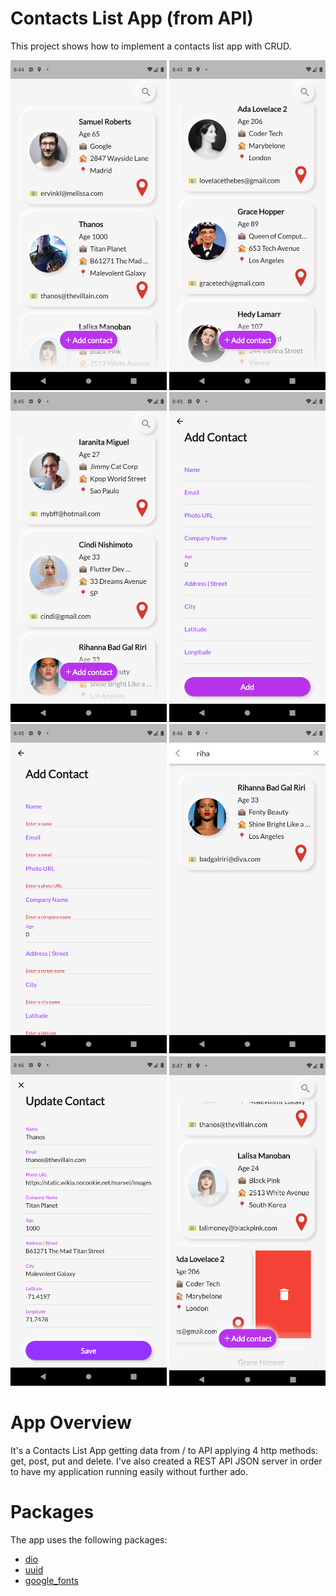 
# Contacts List App (from API)
This project shows how to implement a contacts list app with CRUD.

<p float="left">
  <img src="web/icons/cont_1.png" width="250" />
   <img src="web/icons/cont_2.png" width="250" />
  <img src="web/icons/cont_3.png" width="250" />
  <img src="web/icons/cont_4.png" width="250" />
  <img src="web/icons/cont_5.png" width="250" />
  <img src="web/icons/cont_6.png" width="250" />
  <img src="web/icons/cont_7.png" width="250" />
  <img src="web/icons/cont_8.png" width="250" />

# App Overview
  
It's a Contacts List App getting data from / to API 
applying 4 http methods: get, post, put and delete.
I've also created a REST API JSON server in order to have my application running easily without further ado.

# Packages

The app uses the following packages:
 
 - [dio](https://pub.dev/packages/dio)
 - [uuid](https://pub.dev/packages/uuid)
 - [google_fonts](https://pub.dev/packages/google_fonts)

  
